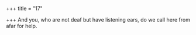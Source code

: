 +++
title = "17"

+++
And you, who are not deaf but have listening ears,
do we call here from afar for help.